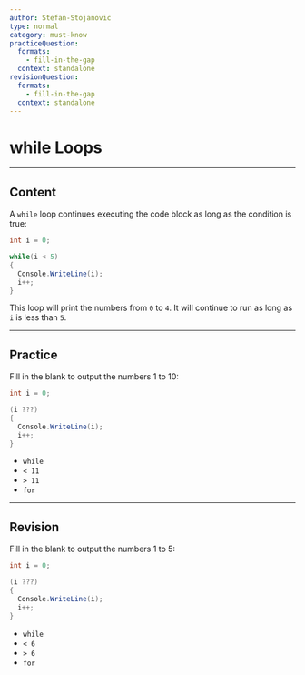 ```yaml
---
author: Stefan-Stojanovic
type: normal
category: must-know
practiceQuestion:
  formats:
    - fill-in-the-gap
  context: standalone
revisionQuestion:
  formats:
    - fill-in-the-gap
  context: standalone
---
```


# while Loops


---

## Content

A `while` loop continues executing the code block as long as the condition is true:

```csharp
int i = 0;

while(i < 5)
{
  Console.WriteLine(i);
  i++;
}
```

This loop will print the numbers from `0` to `4`. It will continue to run as long as `i` is less than `5`.


---
## Practice

Fill in the blank to output the numbers 1 to 10:

```csharp
int i = 0;

(i ???)
{
  Console.WriteLine(i);
  i++;
}
```

- `while`
- `< 11`
- `> 11`
- `for`

---
## Revision

Fill in the blank to output the numbers 1 to 5:

```csharp
int i = 0;

(i ???)
{
  Console.WriteLine(i);
  i++;
}
```

- `while`
- `< 6`
- `> 6`
- `for`
